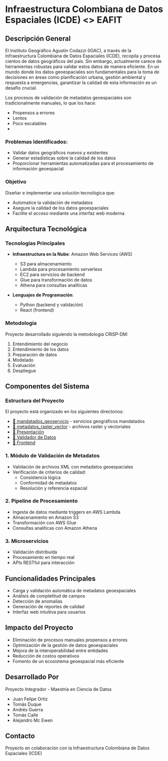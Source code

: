 # Infraestructura Colombiana de Datos Espaciales (ICDE) <> EAFIT

## Descripción General

El Instituto Geográfico Agustín Codazzi (IGAC), a través de la Infraestructura Colombiana de Datos Espaciales (ICDE), recopila y procesa cientos de datos geográficos del país. Sin embargo, actualmente carece de herramientas robustas para validar estos datos de manera eficiente.
En un mundo donde los datos geoespaciales son fundamentales para la toma de decisiones en áreas como planificación urbana, gestión ambiental y respuesta a emergencias, garantizar la calidad de esta información es un desafío crucial.

Los procesos de validación de metadatos geoespaciales son tradicionalmente manuales, lo que los hace:
- Propensos a errores
- Lentos
- Poco escalables
- 
### Problemas Identificados:
- Validar datos geográficos nuevos y existentes
- Generar estadísticas sobre la calidad de los datos
- Proporcionar herramientas automatizadas para el procesamiento de información geoespacial


### Objetivo
Diseñar e implementar una solución tecnológica que:
- Automatice la validación de metadatos
- Asegure la calidad de los datos geoespaciales
- Facilite el acceso mediante una interfaz web moderna

## Arquitectura Tecnológica

### Tecnologías Principales
- **Infraestructura en la Nube**: Amazon Web Services (AWS)
  * S3 para almacenamiento
  * Lambda para procesamiento serverless
  * EC2 para servicios de backend
  * Glue para transformación de datos
  * Athena para consultas analíticas

- **Lenguajes de Programación**: 
  * Python (backend y validación)
  * React (frontend)

### Metodología
Proyecto desarrollado siguiendo la metodología CRISP-DM:
1. Entendimiento del negocio
2. Entendimiento de los datos
3. Preparación de datos
4. Modelado
5. Evaluación
6. Despliegue
## Componentes del Sistema

### Estructura del Proyecto

El proyecto está organizado en los siguientes directorios:

- [📁 mandatados_geoservicio](./mandatados_geoservicio) - servicios geográficos mandatados
- [📁 metadatos_raster_vector](./metadatos_raster_vector) - archivos raster y vectoriales
- [📄 Presentación](./presentacion.pdf)
- [📄 Validador de Datos](./validador_datos.pdf)
- [📄 Frontend](./Frontend.pdf)

### 1. Módulo de Validación de Metadatos
- Validación de archivos XML con metadatos geoespaciales
- Verificación de criterios de calidad:
  * Consistencia lógica
  * Conformidad de metadatos
  * Resolución y referencia espacial

### 2. Pipeline de Procesamiento
- Ingesta de datos mediante triggers en AWS Lambda
- Almacenamiento en Amazon S3
- Transformación con AWS Glue
- Consultas analíticas con Amazon Athena

### 3. Microservicios
- Validación distribuida
- Procesamiento en tiempo real
- APIs RESTful para interacción

## Funcionalidades Principales

- Carga y validación automática de metadatos geoespaciales
- Análisis de completitud de campos
- Detección de anomalías
- Generación de reportes de calidad
- Interfaz web intuitiva para usuarios

## Impacto del Proyecto

- Eliminación de procesos manuales propensos a errores
- Optimización de la gestión de datos geoespaciales
- Mejora de la interoperabilidad entre entidades
- Reducción de costos operativos
- Fomento de un ecosistema geoespacial más eficiente

## Desarrollado Por

Proyecto Integrador - Maestría en Ciencia de Datos
- Juan Felipe Ortiz
- Tomás Duque
- Andrés Guerra
- Tomás Calle
- Alejandro Mc Ewen

## Contacto

Proyecto en colaboración con la Infraestructura Colombiana de Datos Espaciales (ICDE)
